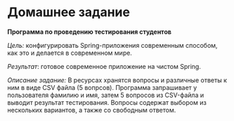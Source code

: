 # Домашнее задание

**Программа по проведению тестирования студентов**

_Цель:_ 
конфигурировать Spring-приложения современным способом, как это и делается в современном мире.

_Результат_: готовое современное приложение на чистом Spring.

_Описание задание:_
В ресурсах хранятся вопросы и различные ответы к ним в виде CSV файла (5 вопрсов).
Программа запрашивает у пользователя фамилию и имя, затем 5 вопросов из CSV-файла и выводит результат тестирования.
Вопросы содержат выбором из нескольких вариантов, а также со свободным ответом.
